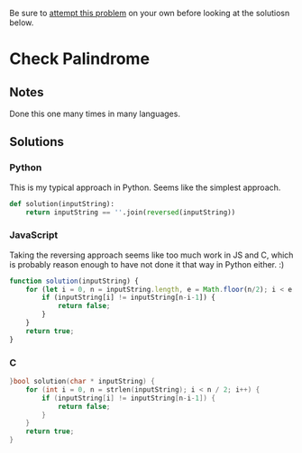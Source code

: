 Be sure to [attempt this problem](https://github.com/bsoist/codesignal-arcade-solutions) on your own before looking at the solutiosn below.

# Check Palindrome

## Notes
Done this one many times in many languages.

## Solutions

### Python
This is my typical approach in Python. Seems like the simplest approach.
```python
def solution(inputString):
    return inputString == ''.join(reversed(inputString))
```

### JavaScript
Taking the reversing approach seems like too much work in JS and C, which is 
probably reason enough to have not done it that way in Python either. :) 
```javascript
function solution(inputString) {
    for (let i = 0, n = inputString.length, e = Math.floor(n/2); i < e; i++) {
        if (inputString[i] != inputString[n-i-1]) {
            return false;
        }
    }
    return true;
}
```

### C
```c
}bool solution(char * inputString) {
    for (int i = 0, n = strlen(inputString); i < n / 2; i++) {
        if (inputString[i] != inputString[n-i-1]) {
            return false;
        }
    }
    return true;
}
```
